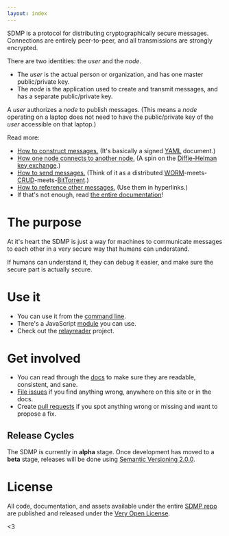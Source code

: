 ```yaml
---
layout: index
---
```



SDMP is a protocol for distributing cryptographically secure messages. Connections are entirely
peer-to-peer, and all transmissions are strongly encrypted.

There are two identities: the *user* and the *node*.

* The *user* is the actual person or organization, and has one master public/private key.
* The *node* is the application used to create and transmit messages, and has a separate public/private key.

A *user* authorizes a *node* to publish messages. (This means a *node* operating on a laptop does
not need to have the public/private key of the *user* accessible on that laptop.)

Read more:

* [How to construct messages.](./docs/message) (It's basically a signed [YAML](yaml) document.)
* [How one node connects to another node.](./docs/connect) (A spin on the [Diffie-Helman key exchange](diffiehelman).)
* [How to send messages.](./docs/sync) (Think of it as a distributed [WORM](worm)-meets-[CRUD](crud)-meets-[BitTorrent](bittorrent).)
* [How to reference other messages.](./docs/uri-scheme) (Use them in hyperlinks.)
* If that's not enough, read [the entire documentation](./docs)!

# The purpose

At it's heart the SDMP is just a way for machines to communicate messages to each
other in a very secure way that humans can understand.

If humans can understand it, they can debug it easier, and make sure the secure
part is actually secure.

# Use it

* You can use it from the [command line](sdmpcli).
* There's a JavaScript [module](sdmpnpm) you can use.
* Check out the [relayreader](relayreader) project.

# Get involved

* You can read through the [docs](./docs) to make sure they are readable, consistent, and sane.
* [File issues](sdmpissues) if you find anything wrong, anywhere on this site or in the docs.
* Create [pull requests](sdmppullrequest) if you spot anything wrong or missing and want to propose a fix.

## Release Cycles

The SDMP is currently in **alpha** stage. Once development has moved to a **beta** stage, releases
will be done using [Semantic Versioning 2.0.0](http://semver.org/).

# License

All code, documentation, and assets available under the entire [SDMP repo](sdmprepo)
are published and released under the [Very Open License](vol).

<3

[sdmpcli]: https://github.com/sdmp/sdmp-cli
[sdmpnpm]: https://github.com/sdmp/sdmp-npm

[relayreader]: http://relayreader.com
[sdmpissues]: https://github.com/sdmp/sdmp.github.io/issues
[sdmppullrequest]: https://github.com/sdmp/sdmp.github.io/pulls
[sdmprepo]: https://github.com/sdmp
[vol]: http://veryopenlicense.com/
[yaml]: https://en.wikipedia.org/wiki/YAML
[pgp]: https://en.wikipedia.org/wiki/Pretty_Good_Privacy
[diffiehelman]: https://en.wikipedia.org/wiki/Diffie%E2%80%93Hellman_key_exchange
[worm]: https://en.wikipedia.org/wiki/Write_once_read_many
[crud]: https://en.wikipedia.org/wiki/Create,_read,_update_and_delete
[bittorrent]: https://en.wikipedia.org/wiki/BitTorrent
